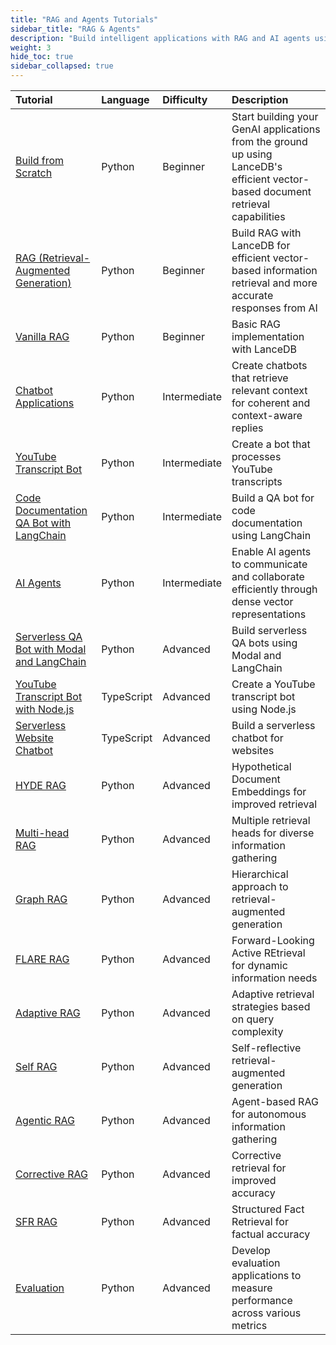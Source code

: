 ```yaml
---
title: "RAG and Agents Tutorials"
sidebar_title: "RAG & Agents"
description: "Build intelligent applications with RAG and AI agents using LanceDB"
weight: 3
hide_toc: true
sidebar_collapsed: true
---
```


| Tutorial | Language | Difficulty | Description |
|:---------|:---------|:-----------|:------------|
| [Build from Scratch](/docs/tutorials/rag-agents/build_from_scratch/) | Python | Beginner | Start building your GenAI applications from the ground up using LanceDB's efficient vector-based document retrieval capabilities |
| [RAG (Retrieval-Augmented Generation)](/docs/tutorials/rag-agents/rag/) | Python | Beginner | Build RAG with LanceDB for efficient vector-based information retrieval and more accurate responses from AI |
| [Vanilla RAG](/docs/tutorials/rag-agents/vanilla_rag/) | Python | Beginner | Basic RAG implementation with LanceDB |
| [Chatbot Applications](/docs/tutorials/rag-agents/chatbot/) | Python | Intermediate | Create chatbots that retrieve relevant context for coherent and context-aware replies |
| [YouTube Transcript Bot](/docs/tutorials/rag-agents/youtube_transcript_bot/) | Python | Intermediate | Create a bot that processes YouTube transcripts |
| [Code Documentation QA Bot with LangChain](/docs/tutorials/rag-agents/code_documentation_qa_bot_with_langchain/) | Python | Intermediate | Build a QA bot for code documentation using LangChain |
| [AI Agents](/docs/tutorials/rag-agents/aiagent/) | Python | Intermediate | Enable AI agents to communicate and collaborate efficiently through dense vector representations |
| [Serverless QA Bot with Modal and LangChain](/docs/tutorials/rag-agents/serverless_qa_bot_with_modal_and_langchain/) | Python | Advanced | Build serverless QA bots using Modal and LangChain |
| [YouTube Transcript Bot with Node.js](/docs/tutorials/rag-agents/youtube_transcript_bot_with_nodejs/) | TypeScript | Advanced | Create a YouTube transcript bot using Node.js |
| [Serverless Website Chatbot](/docs/tutorials/rag-agents/serverless_website_chatbot/) | TypeScript | Advanced | Build a serverless chatbot for websites |
| [HYDE RAG](/docs/tutorials/rag-agents/hyde/) | Python | Advanced | Hypothetical Document Embeddings for improved retrieval |
| [Multi-head RAG](/docs/tutorials/rag-agents/multi_head_rag/) | Python | Advanced | Multiple retrieval heads for diverse information gathering |
| [Graph RAG](/docs/tutorials/rag-agents/graph_rag/) | Python | Advanced | Hierarchical approach to retrieval-augmented generation |
| [FLARE RAG](/docs/tutorials/rag-agents/flare/) | Python | Advanced | Forward-Looking Active REtrieval for dynamic information needs |
| [Adaptive RAG](/docs/tutorials/rag-agents/adaptive_rag/) | Python | Advanced | Adaptive retrieval strategies based on query complexity |
| [Self RAG](/docs/tutorials/rag-agents/self_rag/) | Python | Advanced | Self-reflective retrieval-augmented generation |
| [Agentic RAG](/docs/tutorials/rag-agents/agentic_rag/) | Python | Advanced | Agent-based RAG for autonomous information gathering |
| [Corrective RAG](/docs/tutorials/rag-agents/corrective_rag/) | Python | Advanced | Corrective retrieval for improved accuracy |
| [SFR RAG](/docs/tutorials/rag-agents/sfr_rag/) | Python | Advanced | Structured Fact Retrieval for factual accuracy |
| [Evaluation](/docs/tutorials/rag-agents/evaluations/) | Python | Advanced | Develop evaluation applications to measure performance across various metrics | 
